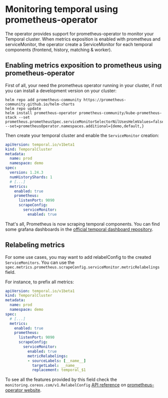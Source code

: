 # Monitoring temporal using prometheus-operator

The operator provides support for prometheus-operator to monitor your Temporal cluster.
When metrics exposition is enabled with prometheus and serviceMonitor, the operator create a ServiceMonitor for each temporal components (frontend, history, matching & worker).


## Enabling metrics exposition to prometheus using prometheus-operator

First of all, your need the prometheus operator running in your cluster, if not you can install a development version on your cluster:

```
helm repo add prometheus-community https://prometheus-community.github.io/helm-charts
helm repo update
helm install prometheus-operator prometheus-community/kube-prometheus-stack --set prometheus.prometheusSpec.serviceMonitorSelectorNilUsesHelmValues=false --set=prometheusOperator.namespaces.additional={demo,default,}
```

Then create your temporal cluster and enable the `ServiceMonitor` creation:

```yaml
apiVersion: temporal.io/v1beta1
kind: TemporalCluster
metadata:
  name: prod
  namespace: demo
spec:
  version: 1.24.3
  numHistoryShards: 1
  # [...]
  metrics:
    enabled: true
    prometheus:
      listenPort: 9090
      scrapeConfig:
        serviceMonitor:
          enabled: true
```

That's all, Prometheus is now scraping temporal components. 
You can find some grafana dashboards in the [official temporal dashboard repository](https://github.com/temporalio/dashboards).

## Relabeling metrics

For some use cases, you may want to add relabelConfig to the created `ServiceMonitors`. 
You can use the `spec.metrics.prometheus.scrapeConfig.serviceMonitor.metricRelabelings` field.

For instance, to prefix all metrics:

```yaml
apiVersion: temporal.io/v1beta1
kind: TemporalCluster
metadata:
  name: prod
  namespace: demo
spec:
  # [...]
  metrics:
    enabled: true
    prometheus:
      listenPort: 9090
      scrapeConfig:
        serviceMonitor:
          enabled: true
          metricRelabelings:
          - sourceLabels: [__name__]
            targetLabel: __name__
            replacement: temporal_$1
```

To see all the features provided by this field check the `monitoring.coreos.com/v1.RelabelConfig` [API reference](https://prometheus-operator.dev/docs/operator/api/#monitoring.coreos.com/v1.RelabelConfig) on [prometheus-operator website](https://prometheus-operator.dev/).
